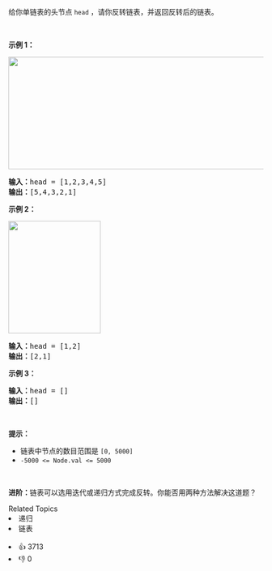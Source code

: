 给你单链表的头节点 <code>head</code> ，请你反转链表，并返回反转后的链表。

<div class="original__bRMd"> 
 <div> 
  <p>&nbsp;</p> 
 </div>
</div>

<p><strong>示例 1：</strong></p> 
<img alt="" src="https://assets.leetcode.com/uploads/2021/02/19/rev1ex1.jpg" style="width: 542px; height: 222px;" /> 
<pre>
<strong>输入：</strong>head = [1,2,3,4,5]
<strong>输出：</strong>[5,4,3,2,1]
</pre>

<p><strong>示例 2：</strong></p> 
<img alt="" src="https://assets.leetcode.com/uploads/2021/02/19/rev1ex2.jpg" style="width: 182px; height: 222px;" /> 
<pre>
<strong>输入：</strong>head = [1,2]
<strong>输出：</strong>[2,1]
</pre>

<p><strong>示例 3：</strong></p>

<pre>
<strong>输入：</strong>head = []
<strong>输出：</strong>[]
</pre>

<p>&nbsp;</p>

<p><strong>提示：</strong></p>

<ul> 
 <li>链表中节点的数目范围是 <code>[0, 5000]</code></li> 
 <li><code>-5000 &lt;= Node.val &lt;= 5000</code></li> 
</ul>

<p>&nbsp;</p>

<p><strong>进阶：</strong>链表可以选用迭代或递归方式完成反转。你能否用两种方法解决这道题？</p>

<div><div>Related Topics</div><div><li>递归</li><li>链表</li></div></div><br><div><li>👍 3713</li><li>👎 0</li></div>